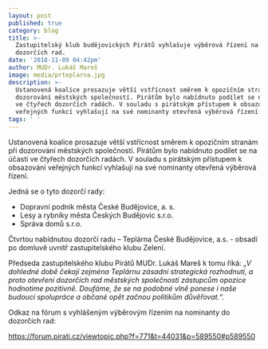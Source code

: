 ```yaml
---
layout: post
published: true
category: blog
title: >-
  Zastupitelský klub budějovických Pirátů vyhlašuje výběrová řízení na členy
  dozorčích rad.
date: '2018-11-09 04:42pm'
author: MUDr. Lukáš Mareš
image: media/prteplarna.jpg
description: >-
  Ustanovená koalice prosazuje větší vstřícnost směrem k opozičním stranám při
  dozorování městských společností. Pirátům bylo nabídnuto podílet se na účasti
  ve čtyřech dozorčích radách. V souladu s pirátským přístupem k obsazování
  veřejných funkcí vyhlašují na své nominanty otevřená výběrová řízení. 
tags: ' '
---
```

Ustanovená koalice prosazuje větší vstřícnost směrem k opozičním stranám při dozorování městských společností. Pirátům bylo nabídnuto podílet se na účasti ve čtyřech dozorčích radách. V souladu s pirátským přístupem k obsazování veřejných funkcí vyhlašují na své nominanty otevřená výběrová řízení. 

Jedná se o tyto dozorčí rady:

* Dopravní podnik města České Budějovice, a. s.
* Lesy a rybníky města Českých Budějovic s.r.o.
* Správa domů s.r.o.

Čtvrtou nabídnutou dozorčí radu – Teplárna České Budějovice, a.s. - obsadí po domluvě uvnitř zastupitelského klubu Zelení. 

Předseda zastupitelského klubu Pirátů MUDr. Lukáš Mareš k tomu říká: „_V dohledné době čekají zejména Teplárnu zásadní strategická rozhodnutí, a proto otevření dozorčích rad městských společností zástupcům opozice hodnotíme pozitivně. Doufáme, že se na podobné vlně ponese i naše budoucí spolupráce a občané opět začnou politikům důvěřovat._“.

Odkaz na fórum s vyhlášeným výběrovým řízením na nominanty do dozorčích rad:

[https://forum.pirati.cz/viewtopic.php?f=771&t=44031&p=589550#p589550
](https://forum.pirati.cz/viewtopic.php?f=771&t=44031&p=589550#p589550)
